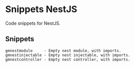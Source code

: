 # Snippets NestJS

Code snippets for NestJS.

## Snippets

```
gmnestmodule     - Empty nest module, with imports.
gmnestinjectable - Empty nest injectable, with imports.
gmnestcontroller - Empty nest controller, with imports.
```
